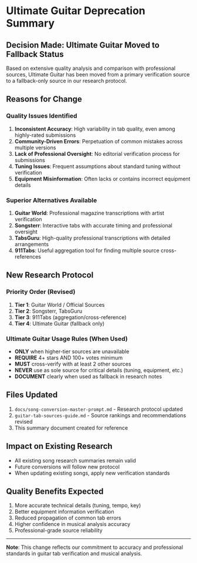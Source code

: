 # Ultimate Guitar Deprecation Summary

## Decision Made: Ultimate Guitar Moved to Fallback Status

Based on extensive quality analysis and comparison with professional sources, Ultimate Guitar has been moved from a primary verification source to a fallback-only source in our research protocol.

## Reasons for Change

### Quality Issues Identified
1. **Inconsistent Accuracy**: High variability in tab quality, even among highly-rated submissions
2. **Community-Driven Errors**: Perpetuation of common mistakes across multiple versions
3. **Lack of Professional Oversight**: No editorial verification process for submissions
4. **Tuning Issues**: Frequent assumptions about standard tuning without verification
5. **Equipment Misinformation**: Often lacks or contains incorrect equipment details

### Superior Alternatives Available
1. **Guitar World**: Professional magazine transcriptions with artist verification
2. **Songsterr**: Interactive tabs with accurate timing and professional oversight
3. **TabsGuru**: High-quality professional transcriptions with detailed arrangements
4. **911Tabs**: Useful aggregation tool for finding multiple source cross-references

## New Research Protocol

### Priority Order (Revised)
1. **Tier 1**: Guitar World / Official Sources
2. **Tier 2**: Songsterr, TabsGuru
3. **Tier 3**: 911Tabs (aggregation/cross-reference)
4. **Tier 4**: Ultimate Guitar (fallback only)

### Ultimate Guitar Usage Rules (When Used)
- **ONLY** when higher-tier sources are unavailable
- **REQUIRE** 4+ stars AND 100+ votes minimum
- **MUST** cross-verify with at least 2 other sources
- **NEVER** use as sole source for critical details (tuning, equipment, etc.)
- **DOCUMENT** clearly when used as fallback in research notes

## Files Updated
1. `docs/song-conversion-master-prompt.md` - Research protocol updated
2. `guitar-tab-sources-guide.md` - Source rankings and recommendations revised
3. This summary document created for reference

## Impact on Existing Research
- All existing song research summaries remain valid
- Future conversions will follow new protocol
- When updating existing songs, apply new verification standards

## Quality Benefits Expected
1. More accurate technical details (tuning, tempo, key)
2. Better equipment information verification
3. Reduced propagation of common tab errors
4. Higher confidence in musical analysis accuracy
5. Professional-grade source reliability

---

**Note**: This change reflects our commitment to accuracy and professional standards in guitar tab verification and musical analysis.
